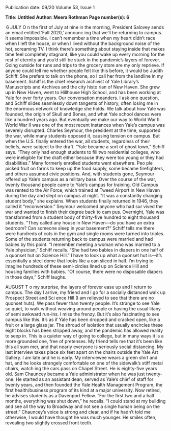 Publication date: 09/20
Volume 53, Issue 1

**Title:  Untitled**
**Author: Meera Rothman**
**Page number(s): 6**

 6
JULY
O
n the first of July at nine in the morning, President 
Salovey sends an email entitled ‘Fall 2020,’ announc­
ing that we’ll be returning to campus. It seems impossible. 
I can’t remember a time when my heart didn’t race when I 
left the house, or when I lived without the background noise 
of the hot, screaming TV. I think there’s something about 
staying inside that makes time feel completely stagnant, like 
you could wake up every morning for the rest of eternity 
and you’d still be stuck in the pandemic’s layers of forever. 
Going outside for runs and trips to the grocery store are my 
only reprieve. 
If anyone could tell me whether people felt like this 
before, it would be Judith Schiff. She prefers to talk 
on the phone, so I call her from the landline in my 
basement. Schiff is the chief research archivist of Yale 
Library’s Manuscripts and Archives and the city histo­
rian of New Haven. She grew up in New Haven, went 
to Hillhouse High School, and has been working at Yale 
for over forty years. 
Our conversation meanders. I ask one question, and 
Schiff slides seamlessly down tangents of history, often 
losing me in the enormous network of knowledge she 
holds. We talk about how Yale was founded, the origin 
of Skull and Bones, and what Yale school dances were 
like a hundred years ago. But eventually we make our 
way to World War II. 
World War II was one of the most recent instances when 
Yale’s campus was severely disrupted. Charles Seymour, the 
president at the time, supported the war, while many students 
opposed it, causing tension on campus. But when the U.S. 
finally entered the war, all students, regardless of their beliefs, 
were subject to the draft.
“Yale became a sort of ghost town,” Schiff says. “They only 
had enough students to fill two residential colleges, who were 
ineligible for the draft either because they were too young or 
they had disabilities.”
Many formerly enrolled students went elsewhere. Peo­
ple picked fruit on farms to keep up the food supply, some 
became firefighters, and others assumed civic positions. And, 
with students gone, Seymour offered up Yale’s campus as a 
military base. Over the course of the war, twenty thousand 
people came to Yale’s campus for training. Old Campus was 
rented to the Air Force, which trained at Tweed Airport in 
New Haven during the day and slept on campus at night.
“It was a constantly changing student body,” she explains.
When students finally returned in 1946, they called it 
“reconversion.” Seymour welcomed anyone who had sur­
vived the war and wanted to finish their degree back to cam­
pus. Overnight, Yale was transformed from a student body of 
thirty-five hundred to eight thousand students.
“They called any house in New Haven—do you have an 
extra bedroom? Can someone sleep in your basement?” 
Schiff tells me there were hundreds of cots in the gym and 
single rooms were turned into triples. Some of the students 
returning back to campus were married and had babies by 
this point.
“I remember meeting a woman who was married to a Yale 
physician,” Schiff recalls. “She had two babies in diapers in 
one half of a quonset hut on Science Hill.” 
I have to look up what a quonset hut is—it’s essentially a 
steel dome that looks like a can sliced in half. I’m trying to 
imagine hundreds of these semi-circles lined up on Science 
Hill and housing families with babies.
“Of course, there were no disposable diapers in those days,” 
Schiff laughs. 



AUGUST
T
o my surprise, the layers of forever ease up and I 
return to campus. The day I arrive, my friend and I 
go for a socially distanced walk up Prospect Street and Sci­
ence Hill (I am relieved to see that there are no quonset 
huts). We pass fewer than twenty people. It’s strange to see 
Yale so quiet, to walk without weaving around people or 
having the usual litany of semi awkward run-ins. I miss the 
frenzy.
But it’s also fascinating to see campus like this. It’s as if Yale 
has been dropped and cracked open, like a fruit or a large 
glass jar. The shroud of isolation that usually encircles these 
eight blocks has been stripped away, and the pandemic has 
allowed reality to seep in. This is a quieter way of going to 
college, but in many ways it is a more grounded one, free of 
pretenses. My friend tells me that it’s been like this all sum­
mer, and that nearly everyone is seriously social distancing. 
My last interview takes place six feet apart on the chairs 
outside the Yale Art Gallery. I am late and he is early. My 
interviewee wears a green shirt and hat, and he looks strangely 
comfortable on one of the sidewalk’s stiff metal chairs, watch­
ing the cars pass on Chapel Street. He is eighty-five years old. 
Sam Chauncey became a Yale administrator when he 
was just twenty-one. He started as an assistant dean, served 
as Yale’s chief of staff for twenty years, and then founded the 
Yale Health Management Program, the first health/business 
program of its kind at a major university. Now retired, he 
advises students as a Davenport Fellow.
“For the first two and a half months, everything was shut 
down,” he recalls. “I could stand at my building and see all 
the way to Broadway and not see a single human being on 
the street.”
Chauncey’s voice is strong and clear, and if he hadn’t told 
me otherwise, I would have thought he was much younger. 
He smiles often, revealing two slightly crossed front teeth.